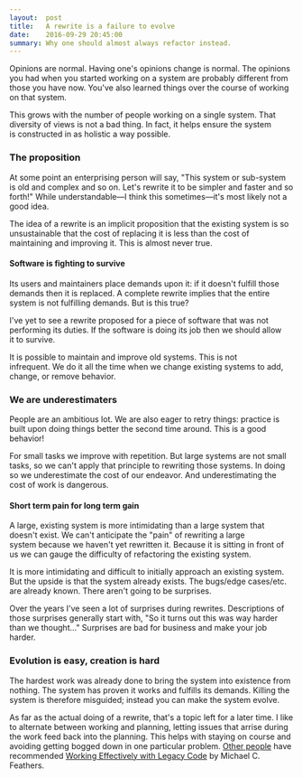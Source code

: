 ```yaml
---
layout:  post
title:   A rewrite is a failure to evolve
date:    2016-09-29 20:45:00
summary: Why one should almost always refactor instead.
---
```


Opinions are normal. Having one's opinions change is normal. The opinions you had when you started working on a system are probably different from those you have now. You've also learned things over the course of working on that system.

This grows with the number of people working on a single system. That diversity of views is not a bad thing. In fact, it helps ensure the system is constructed in as holistic a way possible.

### The proposition

At some point an enterprising person will say, "This system or sub-system is old and complex and so on. Let's rewrite it to be simpler and faster and so forth!" While understandable—I think this sometimes—it's most likely not a good idea.

The idea of a rewrite is an implicit proposition that the existing system is so unsustainable that the cost of replacing it is less than the cost of maintaining and improving it. This is almost never true.

#### Software is fighting to survive

Its users and maintainers place demands upon it: if it doesn't fulfill those demands then it is replaced. A complete rewrite implies that the entire system is not fulfilling demands. But is this true?

I've yet to see a rewrite proposed for a piece of software that was not performing its duties. If the software is doing its job then we should allow it to survive.

It is possible to maintain and improve old systems. This is not infrequent. We do it all the time when we change existing systems to add, change, or remove behavior.

### We are underestimaters

People are an ambitious lot. We are also eager to retry things: practice is built upon doing things better the second time around. This is a good behavior!

For small tasks we improve with repetition. But large systems are not small tasks, so we can't apply that principle to rewriting those systems. In doing so we underestimate the cost of our endeavor. And underestimating the cost of work is dangerous.

#### Short term pain for long term gain

A large, existing system is more intimidating than a large system that doesn't exist. We can't anticipate the "pain" of rewriting a large system because we haven't yet rewritten it. Because it is sitting in front of us we can gauge the difficulty of refactoring the existing system.

It is more intimidating and difficult to initially approach an existing system. But the upside is that the system already exists. The bugs/edge cases/etc. are already known. There aren't going to be surprises.

Over the years I've seen a lot of surprises during rewrites. Descriptions of those surprises generally start with, "So it turns out this was way harder than we thought..." Surprises are bad for business and make your job harder.

### Evolution is easy, creation is hard

The hardest work was already done to bring the system into existence from nothing. The system has proven it works and fulfills its demands. Killing the system is therefore misguided; instead you can make the system evolve.

As far as the actual doing of a rewrite, that's a topic left for a later time. I like to alternate between working and planning, letting issues that arrise during the work feed back into the planning. This helps with staying on course and avoiding getting bogged down in one particular problem. [Other people](https://rkoutnik.com/) have recommended [Working Effectively with Legacy Code][] by Michael C. Feathers.

[Working Effectively with Legacy Code]: https://www.amazon.com/Working-Effectively-Legacy-Michael-Feathers/dp/0131177052/ref=as_li_ss_tl?ie=UTF8&linkCode=ll1&tag=dirkto-20&linkId=89ae46866a5546d90565b85428ec985a
